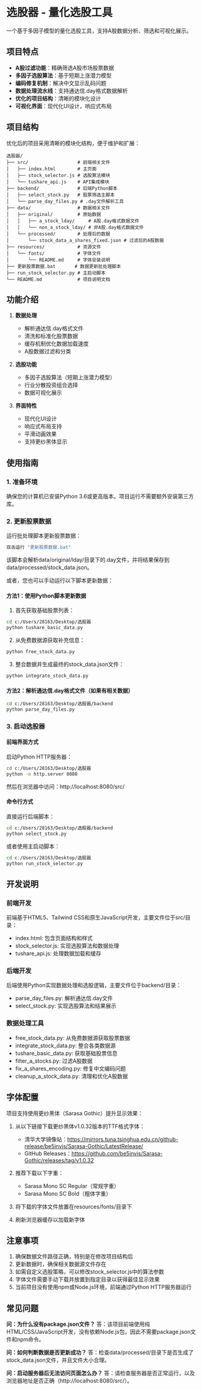 # 选股器 - 量化选股工具

一个基于多因子模型的量化选股工具，支持A股数据分析、筛选和可视化展示。

## 项目特点

- **A股过滤功能**：精确筛选A股市场股票数据
- **多因子选股算法**：基于短期上涨潜力模型
- **编码修复机制**：解决中文显示乱码问题
- **数据处理流水线**：支持通达信.day格式数据解析
- **优化的项目结构**：清晰的模块化设计
- **可视化界面**：现代化UI设计，响应式布局

## 项目结构

优化后的项目采用清晰的模块化结构，便于维护和扩展：

```
选股器/
├── src/                  # 前端相关文件
│   ├── index.html        # 主页面
│   ├── stock_selector.js # 选股算法模块
│   └── tushare_api.js    # API集成模块
├── backend/              # 后端Python脚本
│   ├── select_stock.py   # 股票筛选主脚本
│   └── parse_day_files.py # .day文件解析工具
├── data/                 # 数据相关文件
│   ├── original/         # 原始数据
│   │   ├── a_stock_lday/     # A股.day格式数据文件
│   │   └── non_a_stock_lday/ # 非A股.day格式数据文件
│   └── processed/        # 处理后的数据
│       └── stock_data_a_shares_fixed.json # 过滤后的A股数据
├── resources/            # 资源文件
│   └── fonts/            # 字体文件
│       └── README.md     # 字体安装说明
├── 更新股票数据.bat       # 数据更新批处理脚本
├── run_stock_selector.py # 主启动脚本
└── README.md             # 项目说明文档
```

## 功能介绍

1. **数据处理**
   - 解析通达信.day格式文件
   - 清洗和标准化股票数据
   - 缓存机制优化数据加载速度
   - A股数据过滤和分类

2. **选股功能**
   - 多因子选股算法（短期上涨潜力模型）
   - 行业分散投资组合选择
   - 数据可视化展示

3. **界面特性**
   - 现代化UI设计
   - 响应式布局支持
   - 平滑动画效果
   - 支持更纱黑体显示

## 使用指南

### 1. 准备环境

确保您的计算机已安装Python 3.6或更高版本。项目运行不需要额外安装第三方库。

### 2. 更新股票数据

运行批处理脚本更新股票数据：

```bash
双击运行 "更新股票数据.bat"
```

该脚本会解析data/original/lday/目录下的.day文件，并将结果保存到data/processed/stock_data.json。

或者，您也可以手动运行以下脚本更新数据：

#### 方法1：使用Python脚本更新数据

1. 首先获取基础股票列表：
```bash
cd c:/Users/28163/Desktop/选股器
python tushare_basic_data.py
```

2. 从免费数据源获取补充信息：
```bash
python free_stock_data.py
```

3. 整合数据并生成最终的stock_data.json文件：
```bash
python integrate_stock_data.py
```

#### 方法2：解析通达信.day格式文件（如果有相关数据）

```bash
cd c:/Users/28163/Desktop/选股器/backend
python parse_day_files.py
```

### 3. 启动选股器

#### 前端界面方式

启动Python HTTP服务器：

```bash
cd c:/Users/28163/Desktop/选股器
python -m http.server 8080
```

然后在浏览器中访问：http://localhost:8080/src/

#### 命令行方式

直接运行后端脚本：

```bash
cd c:/Users/28163/Desktop/选股器/backend
python select_stock.py
```

或者使用主启动脚本：

```bash
cd c:/Users/28163/Desktop/选股器
python run_stock_selector.py
```

## 开发说明

### 前端开发

前端基于HTML5、Tailwind CSS和原生JavaScript开发，主要文件位于src/目录：
- index.html: 包含页面结构和样式
- stock_selector.js: 实现选股算法和数据处理
- tushare_api.js: 处理数据加载和缓存

### 后端开发

后端使用Python实现数据处理和选股逻辑，主要文件位于backend/目录：
- parse_day_files.py: 解析通达信.day文件
- select_stock.py: 实现选股算法和结果展示

### 数据处理工具

- free_stock_data.py: 从免费数据源获取股票数据
- integrate_stock_data.py: 整合各类数据源
- tushare_basic_data.py: 获取基础股票信息
- filter_a_stocks.py: 过滤A股数据
- fix_a_shares_encoding.py: 修复中文编码问题
- cleanup_a_stock_data.py: 清理和优化A股数据

## 字体配置

项目支持使用更纱黑体（Sarasa Gothic）提升显示效果：

1. 从以下链接下载更纱黑体v1.0.32版本的TTF格式字体：
   - 清华大学镜像站：https://mirrors.tuna.tsinghua.edu.cn/github-release/be5invis/Sarasa-Gothic/LatestRelease/
   - GitHub Releases：https://github.com/be5invis/Sarasa-Gothic/releases/tag/v1.0.32

2. 推荐下载以下字重：
   - Sarasa Mono SC Regular（常规字重）
   - Sarasa Mono SC Bold（粗体字重）

3. 将下载的字体文件放置在resources/fonts/目录下

4. 刷新浏览器缓存以加载新字体

## 注意事项

1. 确保数据文件路径正确，特别是在修改项目结构后
2. 更新数据时，确保相关数据源文件存在
3. 如需自定义选股策略，可以修改stock_selector.js中的算法参数
4. 字体文件需要手动下载并放置到指定目录以获得最佳显示效果
5. 当前项目没有使用npm或Node.js环境，前端通过Python HTTP服务器运行

## 常见问题

**问：为什么没有package.json文件？**
答：该项目前端使用纯HTML/CSS/JavaScript开发，没有依赖Node.js包，因此不需要package.json文件和npm命令。

**问：如何判断数据是否更新成功？**
答：检查data/processed/目录下是否生成了stock_data.json文件，并且文件大小合理。

**问：启动服务器后无法访问页面怎么办？**
答：请检查服务器是否正常运行，以及浏览器地址是否正确（http://localhost:8080/src/）。